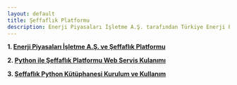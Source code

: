 ```yaml
---
layout: default
title: Şeffaflık Platformu
description: Enerji Piyasaları İşletme A.Ş. tarafından Türkiye Enerji Piyasalarına dair çeşitli birçok verinin paylaşılmakta olduğu Şeffaflık Platfomuna dair çalışmalar
---
```


**1. [Enerji Piyasaları İşletme A.Ş. ve Şeffaflık Platformu](https://nurisensoy.github.io/nurisensoy/nedir)**

**2. [Python ile Şeffaflık Platformu Web Servis Kulanımı](https://nurisensoy.github.io/nurisensoy/ornek_istek)**

**3. [Şeffaflık Python Kütüphanesi Kurulum ve Kullanım](https://nurisensoy.github.io/nurisensoy/seffaflik_kutuphanesi)**

